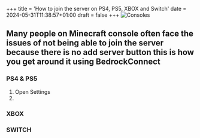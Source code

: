 +++
title = 'How to join the server on PS4, PS5, XBOX and Switch'
date = 2024-05-31T11:38:57+01:00
draft = false
+++
![Consoles](/arb2.png 'Consoles')

## Many people on Minecraft console often face the issues of not being able to join the server because there is no add server button this is how you get around it using BedrockConnect


### PS4 & PS5 
1. Open Settings
2.  
### XBOX

### SWITCH